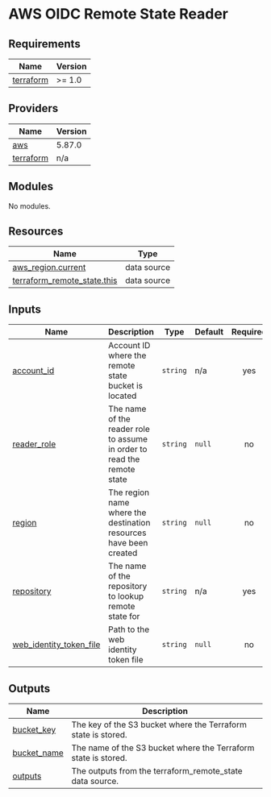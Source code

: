 # AWS OIDC Remote State Reader

<!-- BEGIN_TF_DOCS -->
## Requirements

| Name | Version |
|------|---------|
| <a name="requirement_terraform"></a> [terraform](#requirement\_terraform) | >= 1.0 |

## Providers

| Name | Version |
|------|---------|
| <a name="provider_aws"></a> [aws](#provider\_aws) | 5.87.0 |
| <a name="provider_terraform"></a> [terraform](#provider\_terraform) | n/a |

## Modules

No modules.

## Resources

| Name | Type |
|------|------|
| [aws_region.current](https://registry.terraform.io/providers/hashicorp/aws/latest/docs/data-sources/region) | data source |
| [terraform_remote_state.this](https://registry.terraform.io/providers/hashicorp/terraform/latest/docs/data-sources/remote_state) | data source |

## Inputs

| Name | Description | Type | Default | Required |
|------|-------------|------|---------|:--------:|
| <a name="input_account_id"></a> [account\_id](#input\_account\_id) | Account ID where the remote state bucket is located | `string` | n/a | yes |
| <a name="input_reader_role"></a> [reader\_role](#input\_reader\_role) | The name of the reader role to assume in order to read the remote state | `string` | `null` | no |
| <a name="input_region"></a> [region](#input\_region) | The region name where the destination resources have been created | `string` | `null` | no |
| <a name="input_repository"></a> [repository](#input\_repository) | The name of the repository to lookup remote state for | `string` | n/a | yes |
| <a name="input_web_identity_token_file"></a> [web\_identity\_token\_file](#input\_web\_identity\_token\_file) | Path to the web identity token file | `string` | `null` | no |

## Outputs

| Name | Description |
|------|-------------|
| <a name="output_bucket_key"></a> [bucket\_key](#output\_bucket\_key) | The key of the S3 bucket where the Terraform state is stored. |
| <a name="output_bucket_name"></a> [bucket\_name](#output\_bucket\_name) | The name of the S3 bucket where the Terraform state is stored. |
| <a name="output_outputs"></a> [outputs](#output\_outputs) | The outputs from the terraform\_remote\_state data source. |
<!-- END_TF_DOCS -->
